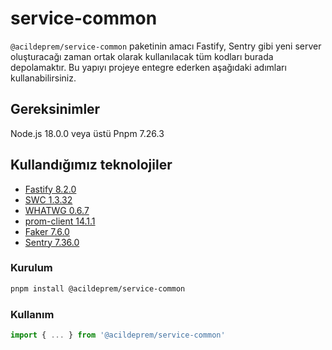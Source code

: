 # service-common

`@acildeprem/service-common` paketinin amacı Fastify, Sentry gibi yeni server oluşturacağı zaman ortak olarak kullanılacak tüm kodları burada depolamaktır. Bu yapıyı projeye entegre ederken aşağıdaki adımları kullanabilirsiniz.

## Gereksinimler

Node.js 18.0.0 veya üstü Pnpm 7.26.3

## Kullandığımız teknolojiler
- [Fastify 8.2.0](https://www.fastify.io/docs/latest/)
- [SWC 1.3.32](https://swc.rs/docs/getting-started)
- [WHATWG 0.6.7](https://github.com/whatwg)
- [prom-client 14.1.1](https://github.com/siimon/prom-client)
- [Faker 7.6.0](https://fakerjs.dev/guide/)
- [Sentry 7.36.0](https://docs.sentry.io/)

### Kurulum
```bash
pnpm install @acildeprem/service-common
```
### Kullanım
```ts
import { ... } from '@acildeprem/service-common' 
```
